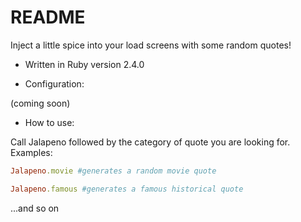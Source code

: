 # README

Inject a little spice into your load screens with some random quotes!

* Written in Ruby version 2.4.0


* Configuration:

(coming soon)

* How to use:

Call Jalapeno followed by the category of quote you are looking for. Examples:

  ```ruby
  Jalapeno.movie #generates a random movie quote
  ```

  ```ruby
  Jalapeno.famous #generates a famous historical quote
  ```

  ...and so on
